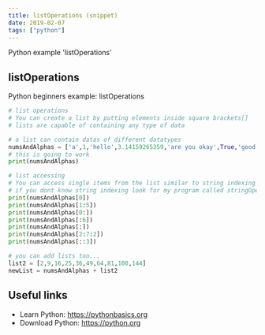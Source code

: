 ```yaml
---
title: listOperations (snippet)
date: 2019-02-07
tags: ["python"]
---
```

Python example 'listOperations'


## listOperations

Python beginners example: listOperations

```python
# list operations
# You can create a list by putting elements inside square brackets[]
# lists are capable of containing any type of data

# a list can contain datas of different datatypes
numsAndAlphas = ['a',1,'hello',3.14159265359,'are you okay',True,'good',False]
# this is going to work
print(numsAndAlphas)

# list accessing
# You can access single items from the list similar to string indexing
# if you dont know string indexing look for my program called stringOperations.py
print(numsAndAlphas[0])
print(numsAndAlphas[1:5])
print(numsAndAlphas[0:])
print(numsAndAlphas[:6])
print(numsAndAlphas[:])
print(numsAndAlphas[2:7:2])
print(numsAndAlphas[::3])

# you can add lists too...
list2 = [2,9,16,25,36,49,64,81,100,144]
newList = numsAndAlphas + list2


```

## Useful links

- Learn Python: https://pythonbasics.org
- Download Python: https://python.org
